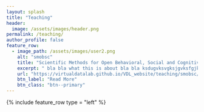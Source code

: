 ```yaml
---
layout: splash
title: "Teaching"
header:
  image: /assets/images/header.png
permalink: /teaching/
author_profile: false
feature_row:
  - image_path: /assets/images/user2.png
    alt: "smobsc"
    title: "Scientific Methods for Open Behavioral, Social and Cognitive Sciences"
    excerpt: " bla bla what this is about bla bla ksdugvksvgksjgvksfgjksagvkjdavkjdavbfkjk"
    url: "https://virtualdatalab.github.io/VDL_website/teaching/smobsc/"
    btn_label: "Read More"
    btn_class: "btn--primary"
---
```



{% include feature_row type = "left" %}
